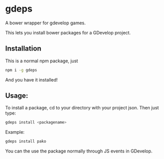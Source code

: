 # gdeps
A bower wrapper for gdevelop games.

This lets you install bower packages for a GDevelop project.

## Installation
This is a normal npm package, just 
```bash
npm i -g gdeps
```
And you have it installed!

## Usage:

To install a package, cd to your directory with your project json.
Then just type: 
```bash
gdeps install <packagename>
```
Example: 
```bash
gdeps install pako
```

You can the use the package normally through JS events in GDevelop.
